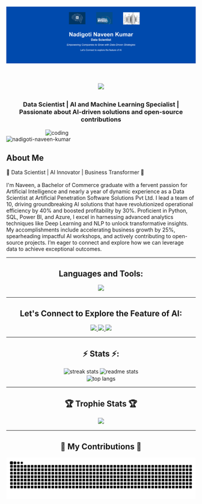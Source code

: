 ![logo](https://github.com/naveennadigoti06/naveennadigoti06/blob/main/GitHub%20Banner.png)
<h1 align="center">
    <img src="https://readme-typing-svg.herokuapp.com/?font=Righteous&size=35&center=true&vCenter=true&width=500&height=70&duration=4000&lines=Hi+There!+👋;+I'm+Nadigoti+Naveen+Kumar!;" />
</h1>

<h3 align="center"> Data Scientist | AI and Machine Learning Specialist | Passionate about AI-driven solutions and open-source contributions </h3>
<img align="right" alt="coding" width="400" src="https://images.squarespace-cdn.com/content/v1/5769fc401b631bab1addb2ab/1541580611624-TE64QGKRJG8SWAIUS7NS/coding-freak.gif">
<p align="left"> <img src="https://komarev.com/ghpvc/?username=nadigoti-naveen-kumar&label=Profile%20views&color=0e75b6&style=flat" alt="nadigoti-naveen-kumar" /> </p>

<h2 align="left">About Me</h2>
🚀 Data Scientist | AI Innovator | Business Transformer 🚀
<br>
<br>
<div align="left">
I'm Naveen, a Bachelor of Commerce graduate with a fervent passion for Artificial Intelligence and nearly a year of dynamic experience as a Data Scientist at Artificial Penetration Software Solutions Pvt Ltd. I lead a team of 10, driving groundbreaking AI solutions that have revolutionized operational efficiency by 40% and boosted profitability by 30%. Proficient in Python, SQL, Power BI, and Azure, I excel in harnessing advanced analytics techniques like Deep Learning and NLP to unlock transformative insights. My accomplishments include accelerating business growth by 25%, spearheading impactful AI workshops, and actively contributing to open-source projects. I’m eager to connect and explore how we can leverage data to achieve exceptional outcomes.
</div>
<hr/>

<h2 align="center">Languages and Tools:</h2>
    <div align=center>
    <img src="https://skillicons.dev/icons?i=python,mysql,postgresql,mongodb,flask,pytorch,tensorflow,visualstudio,opencv,github,git,docker,scikitlearn,anaconda,vscode,aws" /><br>
</div>
<hr/>
<h2 align="center">Let's Connect to Explore the Feature of AI:</h2>
<p align="center">
</p>
</div>
<div align="center"> 
    <div align=center>
  <a href="mailto:naveennadigoti6@.com">
    <img src="https://img.shields.io/badge/Gmail-333333?style=for-the-badge&logo=gmail&logoColor=red" />
  </a>
  <a href="https://www.linkedin.com/in/nadigotinaveenkumar-datascientist/">
    <img src="https://img.shields.io/badge/LinkedIn-0077B5?style=for-the-badge&logo=linkedin&logoColor=white" target="_blank" />
  </a>
  <a href="https://www.quora.com/profile/Naveen-Nadigoti">
    <img src="https://img.shields.io/badge/Quora-FF5722?style=for-the-badge&logo=quora&logoColor=white" target="_blank" />
  </a>
</div>

<hr/>
<h2 align="center">⚡ Stats ⚡:</h2>
<div align=center>
  <img width=390 src="https://github-readme-streak-stats-salesp07.vercel.app/?user=naveennadigoti06&count_private=true&theme=react&border_radius=10" alt="streak stats"/>
  <img width=390 src="https://github-readme-stats-salesp07.vercel.app/api?username=naveennadigoti06&count_private=true&show_icons=true&theme=react&rank_icon=github&border_radius=10" alt="readme stats" />
  <br/>
  <img width=325 align="center" src="https://github-readme-stats-salesp07.vercel.app/api/top-langs/?username=naveennadigoti06&hide=HTML,Python,C++,JavaScript,TypeScript,Ruby&langs_count=8&layout=compact&theme=react&border_radius=10&size_weight=0.5&count_weight=0.5&exclude_repo=github-readme-stats" alt="top langs" />
</div>
<hr/>
<h2 align="center">🏆 Trophie Stats 🏆</h2>
<div align=center>

![](https://github-profile-trophy.vercel.app/?username=naveennadigoti06&theme=onedark)
<hr/>
<h2 align=center>🐍 My Contributions 🐍</h2>
<div align=center>

![Snake animation](https://github.com/naveennadigoti06/naveennadigoti06/blob/main/github-contribution-grid-snake.svg)
</div>
